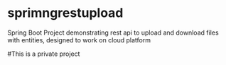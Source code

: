 # sprimngrestupload

Spring Boot Project demonstrating rest api to upload and download files with entities, designed to work on cloud platform

#This is a private project
